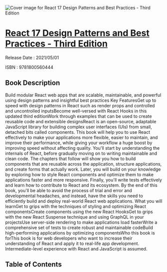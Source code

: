 ![Cover image for React 17 Design Patterns and Best Practices - Third Edition](https://imgdetail.ebookreading.net/cover/cover/202109/EB9781800560444.jpg)

[React 17 Design Patterns and Best Practices - Third Edition](https://ebookreading.net/view/book/React+17+Design+Patterns+and+Best+Practices+-+Third+Edition-EB9781800560444_1.html "React 17 Design Patterns and Best Practices - Third Edition")
====================================================================================================================

Release Date : 2021/05/01

ISBN : 9781800560444

Book Description
-----------------

Build modular React web apps that are scalable, maintainable, and powerful using design patterns and insightful best practices
Key FeaturesGet up to speed with design patterns in React such as render props and controlled and uncontrolled inputsBecome well-versed with React Hooks in this updated third editionWork through examples that can be used to create reusable code and extensible designsReact is an open-source, adaptable JavaScript library for building complex user interfaces (UIs) from small, detached bits called components. This book will help you to use React effectively to make your applications more flexible, easier to maintain, and improve their performance, while giving your workflow a huge boost by improving speed without affecting quality.
You'll start by understanding the internals of React, before gradually moving on to writing maintainable and clean code. The chapters that follow will show you how to build components that are reusable across the application, structure applications, and create forms that actually work. Later, you will build on your knowledge by exploring how to style React components and optimize them to make applications faster and more responsive. Finally, you'll write tests effectively and learn how to contribute to React and its ecosystem.
By the end of this book, you'll be able to avoid the process of trial and error and developmental headaches, and instead, have the skills you need to efficiently build and deploy real-world React web applications.
What you will learnGet to grips with the techniques of styling and optimizing React componentsCreate components using the new React HooksGet to grips with the new React Suspense technique and using GraphQL in your projectsUse server-side rendering to make applications load fasterWrite a comprehensive set of tests to create robust and maintainable codeBuild high-performing applications by optimizing componentsWho this book is forThis book is for web developers who want to increase their understanding of React and apply it to real-life app development. Intermediate-level experience with React and JavaScript is assumed.


Table of Contents
-----------------

